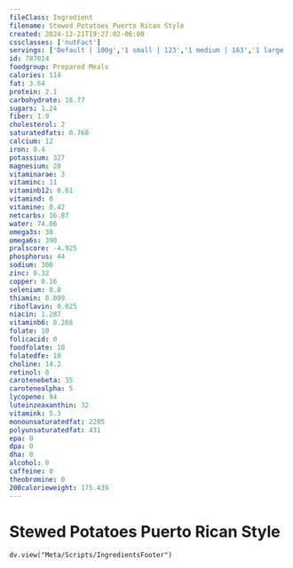 ```yaml
---
fileClass: Ingredient
filename: Stewed Potatoes Puerto Rican Style
created: 2024-12-21T19:27:02-06:00
cssclasses: ['nutFact']
servings: ['Default | 100g','1 small | 123','1 medium | 163','1 large | 247','1 cup | 240']
id: 787014
foodgroup: Prepared Meals
calories: 114
fat: 3.64
protein: 2.1
carbohydrate: 18.77
sugars: 1.24
fiber: 1.9
cholesterol: 2
saturatedfats: 0.768
calcium: 12
iron: 0.4
potassium: 327
magnesium: 20
vitaminarae: 3
vitaminc: 11
vitaminb12: 0.01
vitamind: 0
vitamine: 0.42
netcarbs: 16.87
water: 74.06
omega3s: 38
omega6s: 390
pralscore: -4.925
phosphorus: 44
sodium: 300
zinc: 0.32
copper: 0.16
selenium: 0.8
thiamin: 0.099
riboflavin: 0.025
niacin: 1.287
vitaminb6: 0.268
folate: 10
folicacid: 0
foodfolate: 10
folatedfe: 10
choline: 14.2
retinol: 0
carotenebeta: 35
carotenealpha: 5
lycopene: 94
luteinzeaxanthin: 32
vitamink: 5.3
monounsaturatedfat: 2285
polyunsaturatedfat: 431
epa: 0
dpa: 0
dha: 0
alcohol: 0
caffeine: 0
theobromine: 0
200calorieweight: 175.439
---
```


# Stewed Potatoes Puerto Rican Style

```dataviewjs
dv.view("Meta/Scripts/IngredientsFooter")
```
